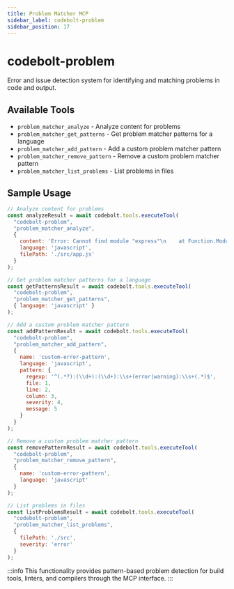 ```yaml
---
title: Problem Matcher MCP
sidebar_label: codebolt-problem
sidebar_position: 17
---
```


# codebolt-problem

Error and issue detection system for identifying and matching problems in code and output.

## Available Tools

- `problem_matcher_analyze` - Analyze content for problems
- `problem_matcher_get_patterns` - Get problem matcher patterns for a language
- `problem_matcher_add_pattern` - Add a custom problem matcher pattern
- `problem_matcher_remove_pattern` - Remove a custom problem matcher pattern
- `problem_matcher_list_problems` - List problems in files

## Sample Usage

```javascript
// Analyze content for problems
const analyzeResult = await codebolt.tools.executeTool(
  "codebolt-problem",
  "problem_matcher_analyze",
  {
    content: 'Error: Cannot find module "express"\n    at Function.Module._resolveFilename (internal/modules/cjs/loader.js:636:15)',
    language: 'javascript',
    filePath: './src/app.js'
  }
);

// Get problem matcher patterns for a language
const getPatternsResult = await codebolt.tools.executeTool(
  "codebolt-problem",
  "problem_matcher_get_patterns",
  { language: 'javascript' }
);

// Add a custom problem matcher pattern
const addPatternResult = await codebolt.tools.executeTool(
  "codebolt-problem",
  "problem_matcher_add_pattern",
  {
    name: 'custom-error-pattern',
    language: 'javascript',
    pattern: {
      regexp: '^(.*?):(\\d+):(\\d+):\\s+(error|warning):\\s+(.*)$',
      file: 1,
      line: 2,
      column: 3,
      severity: 4,
      message: 5
    }
  }
);

// Remove a custom problem matcher pattern
const removePatternResult = await codebolt.tools.executeTool(
  "codebolt-problem",
  "problem_matcher_remove_pattern",
  {
    name: 'custom-error-pattern',
    language: 'javascript'
  }
);

// List problems in files
const listProblemsResult = await codebolt.tools.executeTool(
  "codebolt-problem",
  "problem_matcher_list_problems",
  {
    filePath: './src',
    severity: 'error'
  }
);
```

:::info
This functionality provides pattern-based problem detection for build tools, linters, and compilers through the MCP interface.
::: 